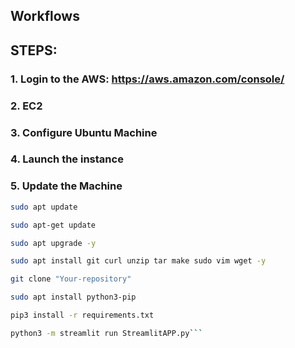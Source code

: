 ## Workflows

## STEPS:
### 1. Login to the AWS: https://aws.amazon.com/console/
### 2. EC2
### 3. Configure Ubuntu Machine
### 4. Launch the instance
### 5. Update the Machine

```bash
sudo apt update

sudo apt-get update

sudo apt upgrade -y

sudo apt install git curl unzip tar make sudo vim wget -y

git clone "Your-repository"

sudo apt install python3-pip

pip3 install -r requirements.txt

python3 -m streamlit run StreamlitAPP.py```
